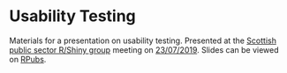 # Usability Testing

Materials for a presentation on usability testing. Presented at the [Scottish public sector R/Shiny group](https://docs.google.com/document/d/1-hf0jTUxqqQOXeSXhp0eH4bxgt5CDo6-wvTVNQ2aaUo/edit) meeting on [23/07/2019](https://docs.google.com/document/d/1-hf0jTUxqqQOXeSXhp0eH4bxgt5CDo6-wvTVNQ2aaUo/edit#heading=h.6y6jtbpkpgnx). Slides can be viewed on [RPubs](http://rpubs.com/jackhannah95/usability-testing).
  
